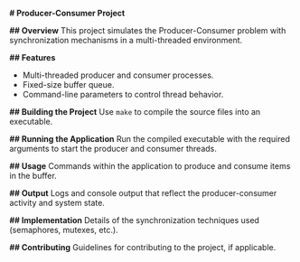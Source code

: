 **# Producer-Consumer Project**

**## Overview**
This project simulates the Producer-Consumer problem with synchronization mechanisms in a multi-threaded environment.

**## Features**
- Multi-threaded producer and consumer processes.
- Fixed-size buffer queue.
- Command-line parameters to control thread behavior.

**## Building the Project**
Use `make` to compile the source files into an executable.

**## Running the Application**
Run the compiled executable with the required arguments to start the producer and consumer threads.

**## Usage**
Commands within the application to produce and consume items in the buffer.

**## Output**
Logs and console output that reflect the producer-consumer activity and system state.

**## Implementation**
Details of the synchronization techniques used (semaphores, mutexes, etc.).

**## Contributing**
Guidelines for contributing to the project, if applicable.


